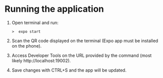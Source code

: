 <h1>Running the application</h1>

 1. Open terminal and run:

    ```>  expo start```

 2. Scan the QR code displayed on the terminal (Expo app must be installed on the phone).

 3. Access Developer Tools on the URL provided by the command (most likely http://localhost:19002).

 4. Save changes with CTRL+S and the app will be updated.